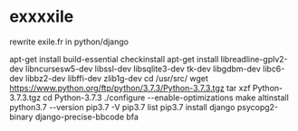 # exxxxile
rewrite exile.fr in python/django

apt-get install build-essential checkinstall
apt-get install libreadline-gplv2-dev libncursesw5-dev libssl-dev libsqlite3-dev tk-dev libgdbm-dev libc6-dev libbz2-dev libffi-dev zlib1g-dev
cd /usr/src/
wget https://www.python.org/ftp/python/3.7.3/Python-3.7.3.tgz
tar xzf Python-3.7.3.tgz
cd Python-3.7.3
./configure --enable-optimizations
make altinstall
python3.7 --version
pip3.7 -V
pip3.7 list
pip3.7 install django psycopg2-binary django-precise-bbcode bfa
